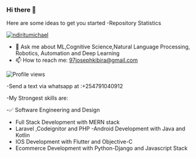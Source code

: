 ### Hi there 👋




Here are some ideas to get you started
-Repository Statistics

<p align="left"> <a href="https://github.com/ryo-ma/github-profile-trophy"><img src="https://github-profile-trophy.vercel.app/?username=97joseph" alt="ndiritumichael" /></a> </p>

- 💬 Ask me about ML,Cognitive Science,Natural Language Processing, Robotics, Automation and Deep Learning
- 📫 How to reach me: 97josephkibira@gmail.com

![Profile views](https://gpvc.arturio.dev/97joseph)

-Send a text via whatsapp at :+254791040912 


-My Strongest skills are:

-✅ Software Engineering and Design
- Full Stack Development with MERN stack
- Laravel ,Codeignitor and PHP
-Android Development with Java and Kotlin
- IOS Development with Flutter and Objective-C
- Ecommerce Development with Python-Django and Javascript Stack





